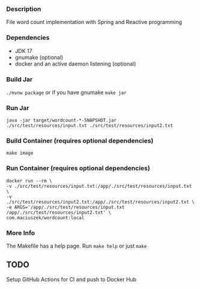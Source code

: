 ### Description

File word count implementation with Spring and Reactive programming

### Dependencies
* JDK 17
* gnumake (optional)
* docker and an active daemon listening (optional)

### Build Jar
`./mvnw package`
or if you have gnumake
`make jar`

### Run Jar
`java -jar target/wordcount-*-SNAPSHOT.jar ./src/test/resources/input.txt ./src/test/resources/input2.txt`

### Build Container (requires optional dependencies)
`make image`

### Run Container (requires optional dependencies)
```
docker run --rm \
-v ./src/test/resources/input.txt:/app/./src/test/resources/input.txt \
-v ./src/test/resources/input2.txt:/app/./src/test/resources/input2.txt \
-e ARGS='/app/./src/test/resources/input.txt /app/./src/test/resources/input2.txt' \
com.maciuszek/wordcount:local
```

### More Info
The Makefile has a help page. Run `make help` or just `make`

## TODO
Setup GitHub Actions for CI and push to Docker Hub
